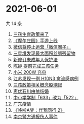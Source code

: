 # 2021-06-01

共 14 条

<!-- BEGIN -->
<!-- 最后更新时间 Tue Jun 01 2021 17:07:16 GMT+0800 (China Standard Time) -->

1. [三孩生育政策来了](https://www.zhihu.com/search?q=三孩政策)
2. [《摩尔庄园》手游上线](https://www.zhihu.com/search?q=摩尔庄园)
3. [微信将停止运营「微信圈子」](https://www.zhihu.com/search?q=微信圈子)
4. [三星堆发现最大面积丝绸残留物](https://www.zhihu.com/search?q=三星堆)
5. [新修订未成年人保护法](https://www.zhihu.com/search?q=未成年人保护法)
6. [陈婷 提前完成三孩任务](https://www.zhihu.com/search?q=张艺谋太太)
7. [小米 200W 充电](https://www.zhihu.com/search?q=小米电池)
8. [江苏发现一例 H10N3 禽流感病例](https://www.zhihu.com/search?q=江苏禽流感)
9. [三孩政策相关概念股潮起](https://www.zhihu.com/search?q=三孩股票)
10. [声优石川由依结婚](https://www.zhihu.com/search?q=日本声优)
11. [中小学学制「633」改为「522」](https://www.zhihu.com/search?q=中小学)
12. [广东疫情](https://www.zhihu.com/search?q=广东疫情)
13. [《哆啦A梦：伴我同行 2》](https://www.zhihu.com/search?q=哆啦A梦：伴我同行2)
14. [南京警方通报伤人事件](https://www.zhihu.com/search?q=南京新街口)

<!-- END -->
